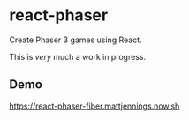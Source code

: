 # react-phaser

Create Phaser 3 games using React.

This is _very_ much a work in progress.

## Demo

https://react-phaser-fiber.mattjennings.now.sh
